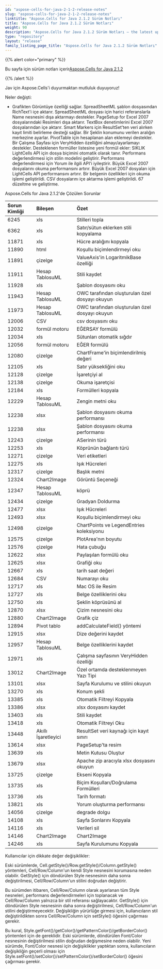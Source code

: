```yaml
---
id: "aspose-cells-for-java-2-1-2-release-notes"
slug: "aspose-cells-for-java-2-1-2-release-notes"
linktitle: "Aspose.Cells for Java 2.1.2 Sürüm Notları"
title: "Aspose.Cells for Java 2.1.2 Sürüm Notları"
weight: 90
description: "Aspose.Cells for Java 2.1.2 Sürüm Notları – the latest updates and fixes."
type: "repository"
layout: "release"
family_listing_page_title: "Aspose.Cells for Java 2.1.2 Sürüm Notları"
---
```

{{% alert color="primary" %}} 

 Bu sayfa için sürüm notları içerir[Aspose.Cells for Java 2.1.2](https://releases.aspose.com/cells/java/new-releases/aspose.cells-for-java-2.1.2/)

{{% /alert %}} 

 Jav için Aspose.Cells'i duyurmaktan mutluluk duyuyoruz!

 Neler değişti:

- Grafikten Görüntüye özelliği sağlar.
 SpreadSheetML şablon dosyasından RichText'i içe aktarır.
 SpreadSheetML dosyası için harici referanslarla Name nesnesini dışa aktarmayı destekler.
PageSetup for Excel 2007 dosyalarındaki Resimleri dışa aktarır.
 TextBox denetimlerini Excel 2007 dosyalarından içe aktarır.
 Smart Markers için ResultSet'ten veri alırken kayıt limiti belirleme desteği sağlar.
 Bir Şeklin konumunu verilen aralığın merkezine ayarlar.
 PivotTable için hesaplanan alan eklemeyi destekler.
 Bir Çalışma Sayfası için VeryHidden özelliğini almayı/ayarlamayı destekler.
 Desteklenen formüller listesine yeni formül ekler: SIKLIK
 LightCells API için dosya biçimini otomatik olarak tanır.
 Performans değerlendirmesi için stilin modelini geliştirir.
 Performans değerlendirmesi için Yorum ile ilgili API'i iyileştirir.
 Büyük Excel 2007 dosyalarını okuma performansını artırır.
 Büyük Excel 2007 dosyaları için LightCells API performansını artırır.
 Bir belgenin özellikleri için okuma işlemi geliştirildi.
 CSV dosyalarını içe aktarma işlemi geliştirildi.
 67 düzeltme ve geliştirme.

Aspose.Cells for Java 2.1.2'de Çözülen Sorunlar



|**Sorun Kimliği** |**Bileşen** |**Özet** |
|:- |:- |:- |
|6245 | xls| Stilleri topla|
|6362 | xls| Satır/sütun eklerken stili kopyalama|
|11871 | xls| Hücre aralığını kopyala|
|11890 | html| Koşullu biçimlendirmeyi oku|
|11891 | çizelge| ValueAxis'in LogaritmikBase özelliği|
|11911 | Hesap TablosuML| Stili kaydet|
|11928 | xls| Şablon dosyasını oku|
|11943 | Hesap TablosuML| OWC tarafından oluşturulan özel dosyayı okuyun|
|11973 | Hesap TablosuML| OWC tarafından oluşturulan özel dosyayı okuyun|
|12006 |CSV | csv dosyasını oku|
|12032 | formül motoru| EĞERSAY formülü|
|12034 | xls| Sütunları otomatik sığdır|
|12056 | formül motoru| EĞER formülü|
|12080 | çizelge| ChartFrame'in biçimlendirilmiş değeri|
|12105 | xls| Satır yüksekliğini oku|
|12128 | çizelge| İşaretçiyi al|
|12138 | çizelge| Okuma işaretçisi|
|12184 | xls| Formülleri kopyala|
|12229 | Hesap TablosuML| Zengin metni oku|
|12238 | xlsx| Şablon dosyasını okuma performansı|
|12238 | xlsx| Şablon dosyasını okuma performansı|
|12243 | çizelge| ASerinin türü|
|12253 | xls| Köprünün bağlantı türü|
|12271 | çizelge| Veri etiketleri|
|12275 | xls| Işık Hücreleri|
|12317 | çizelge| Başlık metni|
|12324 | Chart2Image| Görüntü Seçeneği|
|12347 | Hesap TablosuML| köprü|
|12434 | çizelge| Gradyan Doldurma|
|12477 | xlsx| Işık Hücreleri|
|12493 | xlsx| Koşullu biçimlendirmeyi oku|
|12498 | çizelge| ChartPoints ve LegendEntries koleksiyonu|
|12575 | çizelge| PlotArea'nın boyutu|
|12576 | çizelge| Hata çubuğu|
|12622 | xlsx| Paylaşılan formülü oku|
|12625 | xlsx| Grafiği oku|
|12667 | xls| tarih saat değeri|
|12684 |CSV |Numarayı oku|
|12717 | xls| Mac OS ile Resim|
|12727 | xls| Belge özelliklerini oku|
|12750 | xls| Şeklin köprüsünü al|
|12870 | xlsx| Çizim nesnesini oku|
|12880 | Chart2Image| Grafik çiz|
|12894 | Pivot tablo| addCalculateField() yöntemi|
|12915 | xlsx| Dize değerini kaydet|
|12957 | Hesap TablosuML| Belge özelliklerini kaydet|
|12971 | xls| Çalışma sayfasının VeryHidden özelliği|
|13012 | Chart2Image| Özel ortamda desteklenmeyen Yazı Tipi|
|13101 | xlsx| Sayfa Kurulumu ve stilini okuyun|
|13270 | xls| Konum şekli|
|13385 | xls| Otomatik Filtreyi Kopyala|
|13386 | xlsx| xlsx dosyasını kaydet|
|13403 | xls| Stili kaydet|
|13418 | xls| Otomatik Filtreyi Oku|
|13448 | Akıllı İşaretleyici| ResultSet veri kaynağı için kayıt sınırı|
|13614 | xlsx| PageSetup'ta resim|
|13639 | xls| Metin Kutusu Oluştur|
|13679 | xlsx| Apache zip aracıyla xlsx dosyasını okuyun|
|13725 | çizelge| Ekseni Kopyala|
|13735 | xls| Biçim Koşulları/Doğrulama Formülleri|
|13736 | xls| Tarih formatı|
|13821 | xls| Yorum oluşturma performansı|
|14056 | çizelge| degrade dolgu|
|14108 | xls| Sayfa Sonlarını Kopyala|
|14116 | xls| Verileri sil|
|14146 | Chart2Image| Chart2Image|
|14246 | xls| Sayfa Kurulumunu Kopyala|


 Kullanıcılar için dikkate değer değişiklikler:



Eski sürümlerde, Cell.getStyle()/Row.getStyle()/Column.getStyle() yöntemleri, Cell/Row/Column'un kendi Style nesnesini korumasına neden olabilir. GetStyle() için döndürülen Style nesnesinin daha sonra değiştirilmesi, Cell/Row/Column'un stilini doğrudan değiştirir.

 Bu sürümden itibaren, Cell/Row/Column olarak ayarlanan tüm Style nesneleri, performans değerlendirmeleri için toplanacak ve Cell/Row/Column yalnızca bir stil referansı sağlayacaktır. GetStyle() için döndürülen Style nesnesinin daha sonra değiştirilmesi, Cell/Row/Column'un stilini değiştirmeyecektir. Değişikliğin yürürlüğe girmesi için, kullanıcıların stil değiştirildikten sonra Cell/Row/Column için setStyle() öğesini çağırması gerekir.

Bu kural, Style.getFont()/getColor()/getPatternColor()/getBorderColor() yöntemleri için de gereklidir. Eski sürümlerde, döndürülen Font/Color nesnesinin değiştirilmesi stilin doğrudan değişmesine neden olabilir. Yeni sürümde, Font/Color nesnesi için değişiklikler yaptıktan sonra, kullanıcıların değişikliğin geçerli olması için Style.setFont()/setColor()/setPatternColor()/setBorderColor() öğesini çağırması gerekir.
